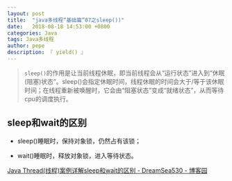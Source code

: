 ```yaml
---
layout: post
title:  "java多线程“基础篇”07之sleep())"
date:   2018-08-18 14:53:00 +0800
categories: Java
tags: Java多线程
author: pepe
description: 『 yield() 』
---
```


> `sleep()`的作用是让当前线程休眠，即当前线程会从“运行状态”进入到“休眠(阻塞)状态”。sleep()会指定休眠时间，线程休眠的时间会大于/等于该休眠时间；在线程重新被唤醒时，它会由“阻塞状态”变成“就绪状态”，从而等待cpu的调度执行。


## **sleep和wait的区别**

* sleep()睡眠时，保持对象锁，仍然占有该锁；

* wait()睡眠时，释放对象锁，进入等待状态。

[Java Thread(线程)案例详解sleep和wait的区别 - DreamSea530 - 博客园](http://www.cnblogs.com/DreamSea/archive/2012/01/16/SleepAndWaitDifferent.html)


